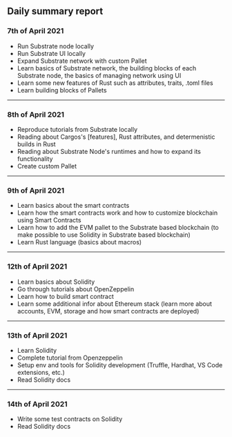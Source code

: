 ## Daily summary report

### 7th of April 2021

- Run Substrate node locally
- Run Substrate UI locally
- Expand Substrate network with custom Pallet
- Learn basics of Substrate network, the building blocks of each Substrate node, the basics of managing network using UI
- Learn some new features of Rust such as attributes, traits, .toml files
- Learn building blocks of Pallets

----

### 8th of April 2021

- Reproduce tutorials from Substrate locally
- Reading about Cargos's [features], Rust attributes, and determenistic builds in Rust
- Reading about Substrate Node's runtimes and how to expand its functionality
- Create custom Pallet

----

### 9th of April 2021

- Learn basics about the smart contracts
- Learn how the smart contracts work and how to customize blockchain using Smart Contracts
- Learn how to add the EVM pallet to the Substrate based blockchain (to make possible to use Solidity in Substrate based blockchain)
- Learn Rust language (basics about macros)

----

### 12th of April 2021

- Learn basics about Solidity
- Go through tutorials about OpenZeppelin
- Learn how to build smart contract
- Learn some additional infor about Ethereum stack (learn more about accounts, EVM, storage and how smart contracts are deployed)

----

### 13th of April 2021

- Learn Solidity
- Complete tutorial from Openzeppelin
- Setup env and tools for Solidity development (Truffle, Hardhat, VS Code extensions, etc.)
- Read Solidity docs

----

### 14th of April 2021

- Write some test contracts on Solidity
- Read Solidity docs
